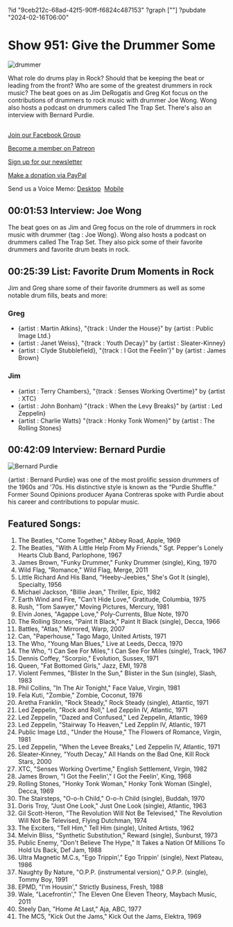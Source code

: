 ?id "9ceb212c-68ad-42f5-90ff-f6824c487153"
?graph [""]
?pubdate "2024-02-16T06:00"
# Show 951: Give the Drummer Some

![drummer](https://static.soundopinions.org/images/2024/drummer.png)

What role do drums play in Rock? Should that be keeping the beat or leading from the front? Who are some of the greatest drummers in rock music? The beat goes on as Jim DeRogatis and Greg Kot focus on the contributions of drummers to rock music with drummer Joe Wong. Wong also hosts a podcast on drummers called The Trap Set. There's also an interview with Bernard Purdie.



## 

[Join our Facebook Group](https://bit.ly/3sivr9T)

[Become a member on Patreon](https://bit.ly/3slWZvc)

[Sign up for our newsletter](https://bit.ly/3eEvRnG)

[Make a donation via PayPal](https://bit.ly/3dmt9lU)

Send us a Voice Memo: [Desktop](bit.ly/2RyD5Ah)  [Mobile](sayhi.chat/soundops)



## 00:01:53 Interview: Joe Wong


The beat goes on as Jim and Greg focus on the role of drummers in rock music with drummer {tag : Joe Wong}. Wong also hosts a podcast on drummers called The Trap Set. They also pick some of their favorite drummers and favorite drum beats in rock.



## 00:25:39 List: Favorite Drum Moments in Rock

Jim and Greg share some of their favorite drummers as well as some notable drum fills, beats and more:


### Greg

- {artist : Martin Atkins}, "{track : Under the House}" by {artist : Public Image Ltd.}
- {artist : Janet Weiss}, "{track : Youth Decay}" by {artist : Sleater-Kinney}
- {artist : Clyde Stubblefield}, "{track : I Got the Feelin'}" by {artist : James Brown}


### Jim

- {artist : Terry Chambers}, "{track : Senses Working Overtime}" by {artist : XTC}
- {artist : John Bonham} "{track : When the Levy Breaks}" by {artist : Led Zeppelin}
- {artist : Charlie Watts} "{track : Honky Tonk Women}" by {artist : The Rolling Stones}



## 00:42:09 Interview: Bernard Purdie

![Bernard Purdie](https://static.soundopinions.org/assets/652/1ZR0.jpg)

{artist : Bernard Purdie} was one of the most prolific session drummers of the 1960s and '70s. His distinctive style is known as the “Purdie Shuffle.” Former Sound Opinions producer Ayana Contreras spoke with Purdie about his career and contributions to popular music.



## Featured Songs:

1. The Beatles, "Come Together," Abbey Road, Apple, 1969
2. The Beatles, "With A Little Help From My Friends," Sgt. Pepper's Lonely Hearts Club Band, Parlophone, 1967
3. James Brown, "Funky Drummer," Funky Drummer (single), King, 1970
4. Wild Flag, "Romance," Wild Flag, Merge, 2011
5. Little Richard And His Band, "Heeby-Jeebies," She's Got It (single), Specialty, 1956
6. Michael Jackson, "Billie Jean," Thriller, Epic, 1982
7. Earth Wind and Fire, "Can't Hide Love," Gratitude, Columbia, 1975
8. Rush, "Tom Sawyer," Moving Pictures, Mercury, 1981
9. Elvin Jones, "Agappe Love," Poly-Currents, Blue Note, 1970
10. The Rolling Stones, "Paint It Black," Paint It Black (single), Decca, 1966
11. Battles, "Atlas," Mirrored, Warp, 2007
12. Can, "Paperhouse," Tago Mago, United Artists, 1971
13. The Who, "Young Man Blues," Live at Leeds, Decca, 1970
14. The Who, "I Can See For Miles," I Can See For Miles (single), Track, 1967
15. Dennis Coffey, "Scorpio," Evolution, Sussex, 1971
16. Queen, "Fat Bottomed Girls," Jazz, EMI, 1978
17. Violent Femmes, "Blister In the Sun," Blister in the Sun (single), Slash, 1983
18. Phil Collins, "In The Air Tonight," Face Value, Virgin, 1981
19. Fela Kuti, "Zombie," Zombie, Coconut, 1976
20. Aretha Franklin, "Rock Steady," Rock Steady (single), Atlantic, 1971
21. Led Zeppelin, "Rock and Roll," Led Zepplin IV, Atlantic, 1971
22. Led Zeppelin, "Dazed and Confused," Led Zeppelin, Atlantic, 1969
23. Led Zeppelin, "Stairway To Heaven," Led Zepplin IV, Atlantic, 1971
24. Public Image Ltd., "Under the House," The Flowers of Romance, Virgin, 1981
25. Led Zeppelin, "When the Levee Breaks," Led Zeppelin IV, Atlantic, 1971
26. Sleater-Kinney, "Youth Decay," All Hands on the Bad One, Kill Rock Stars, 2000
27. XTC, "Senses Working Overtime," English Settlement, Virgin, 1982
28. James Brown, "I Got the Feelin'," I Got the Feelin', King, 1968
29. Rolling Stones, "Honky Tonk Woman," Honky Tonk Woman (Single), Decca, 1969
30. The Stairsteps, "O-o-h Child," O-o-h Child (single), Buddah, 1970
31. Doris Troy, "Just One Look," Just One Look (single), Atlantic, 1963
32. Gil Scott-Heron, "The Revolution Will Not Be Televised," The Revolution Will Not Be Televised, Flying Dutchman, 1974
33. The Exciters, "Tell Him," Tell Him (single), United Artists, 1962
34. Melvin Bliss, "Synthetic Substitution," Reward (single), Sunburst, 1973
35. Public Enemy, "Don't Believe The Hype," It Takes a Nation Of Millions To Hold Us Back, Def Jam, 1988
36. Ultra Magnetic M.C.s, "Ego Trippin'," Ego Trippin' (single), Next Plateau, 1986
37. Naughty By Nature, "O.P.P. (instrumental version)," O.P.P. (single), Tommy Boy, 1991
38. EPMD, "I'm Housin'," Strictly Business, Fresh, 1988
39. Wale, "Lacefrontin'," The Eleven One Eleven Theory, Maybach Music, 2011
40. Steely Dan, "Home At Last," Aja, ABC, 1977
41. The MC5, "Kick Out the Jams," Kick Out the Jams, Elektra, 1969